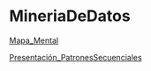 # MineriaDeDatos

[Mapa_Mental](https://github.com/LeslyeHdz13/MineriaDeDatos/blob/master/MapaMental_1_%7B1819111%7D.pdf)


[Presentación_PatronesSecuenciales](https://github.com/ValeriaUrbina/Mineria_de_datos/blob/e09191abe851491c700f60c05a41c36e6ed4b637/Presentaci%C3%B3n_%7BPatrones-Secuenciales%7D_.pdf)
